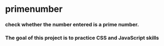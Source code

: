 # primenumber
### check whether the number entered is a prime number.
 ### The goal of this project is to practice CSS and JavaScript skills

